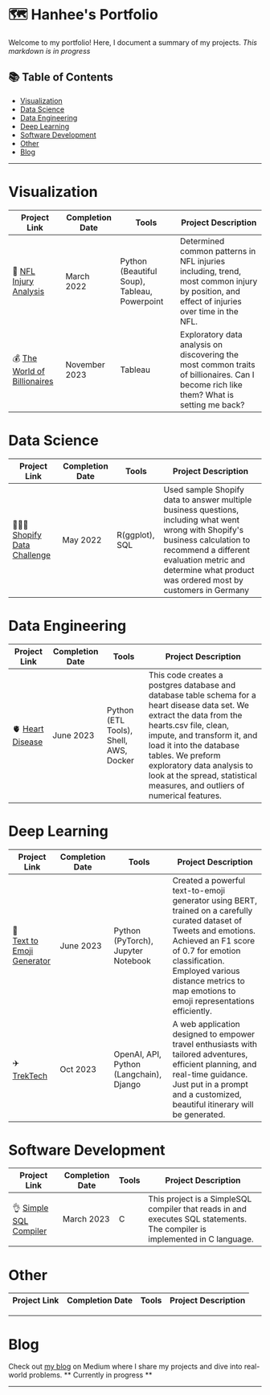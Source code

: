 # 🗺 Hanhee's Portfolio

Welcome to my portfolio! Here, I document a summary of my projects. *This markdown is in progress*

## 📚 Table of Contents
- [Visualization](#visualization)
- [Data Science](#data-science)
- [Data Engineering](#data-engineering)
- [Deep Learning](#deep-learning)
- [Software Development](#software-development)
- [Other](#other)
- [Blog](#blog)

***

# Visualization

| Project Link | Completion Date | Tools | Project Description |    
|---|---|---|---|
| 🏈 [NFL Injury Analysis](https://github.com/hanheeds/NFL_Injury) | March 2022 | Python (Beautiful Soup), Tableau, Powerpoint | Determined common patterns in NFL injuries including, trend, most common injury by position, and effect of injuries over time in the NFL. |
| 💰 [The World of Billionaires](https://github.com/hanheeds/billionaires) | November 2023 | Tableau | Exploratory data analysis on discovering the most common traits of billionaires. Can I become rich like them? What is setting me back? |


# Data Science

| Project Link | Completion Date | Tools | Project Description |    
|---|---|---|---|
| 👩🏻‍💻 [Shopify Data Challenge](https://github.com/hanheeds/shopify_data) | May 2022 | R(ggplot), SQL| Used sample Shopify data to answer multiple business questions, including what went wrong with Shopify's business calculation to recommend a different evaluation metric and determine what product was ordered most by customers in Germany | 


# Data Engineering

| Project Link | Completion Date | Tools | Project Description | 
|---|---|---|---|
| 🫀 [Heart Disease](https://github.com/hanheeds/heart_disease) | June 2023 | Python (ETL Tools), Shell, AWS, Docker | This code creates a postgres database and database table schema for a heart disease data set. We extract the data from the hearts.csv file, clean, impute, and transform it, and load it into the database tables. We preform exploratory data analysis to look at the spread, statistical measures, and outliers of numerical features. |


# Deep Learning

| Project Link | Completion Date | Tools | Project Description | 
|---|---|---|---|
| 🤡 <br> [Text to Emoji Generator](https://github.com/hanheeds/TextToEmoji) | June 2023 | Python (PyTorch), Jupyter Notebook | Created a powerful text-to-emoji generator using BERT, trained on a carefully curated dataset of Tweets and emotions. Achieved an F1 score of 0.7 for emotion classification. Employed various distance metrics to map emotions to emoji representations efficiently. |
| ✈️ [TrekTech](https://github.com/hanheeds/TrekTech) | Oct 2023 | OpenAI, API, Python (Langchain), Django | A web application designed to empower travel enthusiasts with tailored adventures, efficient planning, and real-time guidance. Just put in a prompt and a customized, beautiful itinerary will be generated. |

# Software Development

| Project Link | Completion Date | Tools | Project Description | 
|---|---|---|---|
| 👌 [Simple SQL Compiler](https://github.com/hanheeds/SimpleSQL) | March 2023 | C | This project is a SimpleSQL compiler that reads in and executes SQL statements. The compiler is implemented in C language. |


# Other

| Project Link | Completion Date | Tools | Project Description | 
|---|---|---|---|

***

# Blog

Check out [my blog](www.google.com) on Medium where I share my projects and dive into real-world problems. ** Currently in progress **


***
